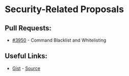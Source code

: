 [gist]:https://gist.github.com/anonhostpi/97d4bb3e9535c92b8173fae704b76264#file-_topics-0016-sysadmin-security-md
[source]:https://github.com/anonhostpi/AUTOGPT.TRACKERS/blob/main/TOPICS/0016.SYSADMIN/SECURITY.md
# Security-Related Proposals
## Pull Requests:
- [#3950][3950] - Command Blacklist and Whitelisting

## Useful Links:
- [Gist][gist] - [Source][source]

[3950]:https://github.com/Significant-Gravitas/Auto-GPT/pull/3950